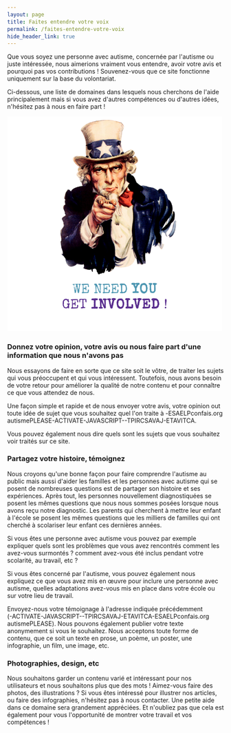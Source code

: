 ```yaml
---
layout: page
title: Faites entendre votre voix
permalink: /faites-entendre-votre-voix
hide_header_link: true
---
```



Que vous soyez une personne avec autisme, concernée par l'autisme ou juste intéressée, nous aimerions vraiment
vous entendre, avoir votre avis et pourquoi pas vos contributions&nbsp;!
Souvenez-vous que ce site fonctionne uniquement sur la base du volontariat.

Ci-dessous, une liste de domaines dans lesquels nous cherchons de l'aide principalement mais si
vous avez d'autres compétences ou d'autres idées, n'hésitez pas à nous en faire part&nbsp;!


<img src="/assets/pages/ce-que-vous-pouvez-faire-pour-nous/we_need_you.png" width="500" alt="Nous avons besoin de vous !" class="center" />

### Donnez votre opinion, votre avis ou nous faire part d'une information que nous n'avons pas

Nous essayons de faire en sorte que ce site soit le vôtre, de traiter les sujets
qui vous préoccupent et qui vous intéressent.
Toutefois, nous avons besoin de votre retour pour améliorer la qualité de notre contenu et pour 
connaître ce que vous attendez de nous.

Une façon simple et rapide et de nous envoyer votre avis, votre opinion out toute idée de sujet que vous souhaitez quel l'on
traite à <span class="contact"><span id="contact">PLEASE-ACTIVATE-JAVASCRIPT--TPIRCSAVAJ-ETAVITCA-ESAELP</span></span>.

Vous pouvez également nous dire quels sont les sujets que vous souhaitez voir traités sur ce site.


### Partagez votre histoire, témoignez

Nous croyons qu'une bonne façon pour faire comprendre l'autisme au public mais aussi d'aider les
familles et les personnes avec autisme qui se posent de nombreuses questions est
de partager son histoire et ses expériences.
Après tout, les personnes nouvellement diagnostiquées se posent les mêmes questions que nous nous sommes posées lorsque nous avons reçu notre diagnostic.
Les parents qui cherchent à mettre leur enfant à l'école se posent les mêmes questions que les milliers de familles
qui ont cherché à scolariser leur enfant ces dernières années.

Si vous êtes une personne avec autisme vous pouvez par exemple expliquer quels sont
les problèmes que vous avez rencontrés
comment les avez-vous surmontés&nbsp;? comment avez-vous été inclus pendant votre scolarité, au travail, etc&nbsp;?

Si vous êtes concerné par l'autisme, vous pouvez également nous expliquez ce que vous avez mis en œuvre pour inclure une personne avec autisme, quelles adaptations avez-vous mis en place dans votre école ou sur votre lieu de travail.

Envoyez-nous votre témoignage à l'adresse indiquée précédemment (<span class="contact"><span id="contact2">PLEASE-ACTIVATE-JAVASCRIPT--TPIRCSAVAJ-ETAVITCA-ESAELP</span></span>). Nous pouvons également publier votre texte anonymement si vous le souhaitez.
Nous acceptons toute forme de contenu, que ce soit un texte en prose, un poème, un poster, une infographie, un film, une image, etc.

### Photographies, design, etc

Nous souhaitons garder un contenu varié et intéressant pour nos utilisateurs et nous souhaitons plus que des mots&nbsp;!
Aimez-vous faire des photos, des illustrations&nbsp;?
Si vous êtes intéressé pour illustrer nos articles, ou faire des infographies, n'hésitez pas à nous contacter.
Une petite aide dans ce domaine sera grandement appréciées.
Et n'oubliez pas que cela est également pour vous l'opportunité de montrer votre travail et vos compétences&nbsp;!



<script type="text/javascript">
window.document.getElementById('contact').innerHTML = '@';
window.document.getElementById('contact2').innerHTML = '@';
</script>
<style type="text/css">
.contact {
        unicode-bidi: bidi-override;
        direction: rtl;
}

#contact:before, #contact2:before { content: "gro.siafnoc"; }
#contact:after, #contact2:after { content: "emsitua"; }
</style>

